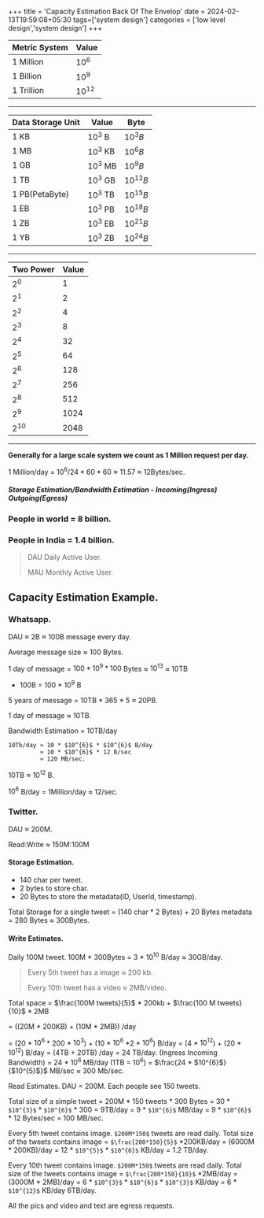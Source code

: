 +++
title = 'Capacity Estimation Back Of The Envelop'
date = 2024-02-13T19:59:08+05:30
tags=['system design']
categories = ['low level design','system design']
+++

|Metric System|Value|
|---|---|
|1 Million|${10^6}$|
|1 Billion|${10^9}$|
|1 Trillion|$10^{12}$|

---

| Data Storage Unit | Value       | Byte       |
|-------------------|-------------|------------|
| 1 KB              | $10^{3}$ B  | $10^{3}B$  |
| 1 MB              | $10^{3}$ KB | $10^{6}B$  |
| 1 GB              | $10^{3}$ MB | $10^{9}B$  |
| 1 TB              | $10^{3}$ GB | $10^{12}B$ |
| 1 PB(PetaByte)    | $10^{3}$ TB | $10^{15}B$ |
| 1 EB              | $10^{3}$ PB | $10^{18}B$ |
| 1 ZB              | $10^{3}$ EB | $10^{21}B$ |
| 1 YB              | $10^{3}$ ZB | $10^{24}B$ |

---

| Two Power | Value |
|-----------|-------|
| $2^{0}$   | 1     |
| $2^{1}$   | 2     |
| $2^{2}$   | 4     |
| $2^{3}$   | 8     |
| $2^{4}$   | 32    |
| $2^{5}$   | 64    |
| $2^{6}$   | 128   |
| $2^{7}$   | 256   |
| $2^{8}$   | 512   |
| $2^{9}$   | 1024  |
| $2^{10}$  | 2048  |

---


**Generally for a large scale system we count as 1 Million request per day.**


1 Million/day =
${10^{6}/24 * 60 * 60}$
≈ 11.57 ≈ 12Bytes/sec.

##### Storage Estimation/Bandwidth Estimation - Incoming(Ingress) Outgoing(Egress)

### People in world = 8 billion.
### People in India = 1.4 billion.

> DAU Daily Active User.
> 
> MAU Monthly Active User.

## Capacity Estimation Example.
### Whatsapp.
DAU ≈ 2B ≈ 100B message every day.

Average message size ≈ 100 Bytes.

1 day of message = $100 * 10^{9} * 100$ Bytes ≈ $10^{13}$ ≈ 10TB

- 100B = 100 * $10^{9}$ B  

5 years of message = 10TB * 365 * 5 ≈ 20PB.

1 day of message ≈ 10TB.

Bandwidth Estimation = 10TB/day 
```
10Tb/day ≈ 10 * $10^{6}$ * $10^{6}$ B/day 
         ≈ 10 * $10^{6}$ * 12 B/sec
         ≈ 120 MB/sec.
```

10TB ≈ $10^{12}$ B.

$10^{6}$ B/day = 1Million/day ≈ 12/sec.

### Twitter.

DAU ≈ 200M.

Read:Write ≈ 150M:100M

#### Storage Estimation.
- 140 char per tweet.
- 2 bytes to store char.
- 20 Bytes to store the metadata(ID, UserId, timestamp).

Total Storage for a single tweet = (140 char * 2 Bytes) + 20 Bytes metadata = 280 Bytes ≈ 300Bytes.

#### Write Estimates.
Daily 100M tweet.
100M * 300Bytes = 3 * $10^{10}$ B/day ≈ 30GB/day.


> Every 5th tweet has a image ≈ 200 kb.
> 
> Every 10th tweet has a video ≈ 2MB/video.

Total space = $\frac{100M tweets}{5}$ * 200kb +  $\frac{100 M tweets}{10}$ * 2MB

= ((20M * 200KB) + (10M * 2MB)) /day 

= (20 * $10^6$ * 200 * $10^{3}$) + (10 * $10^{6}$ *2 * $10^{6}$) B/day
= (4 * $10^{12}$) + (20 * $10^{12}$) B/day
= (4TB + 20TB) /day
= 24 TB/day. (Ingress Incoming Bandwidth)
= 24 * $10^{6}$ MB/day (1TB = $10^{6}$)
= $\frac{24 * $10^{6}$}{$10^{5}$}$ MB/sec
≈ 300 Mb/sec.

Read Estimates.
DAU = 200M.
Each people see 150 tweets.

Total size of a simple tweet = 200M * 150 tweets * 300 Bytes = 30 * `$10^{3}$` * `$10^{6}$` * 300 = 9TB/day = 9 * `$10^{6}$` MB/day = 9 * `$10^{6}$` * 12 Bytes/sec = 100 MB/sec.

Every 5th tweet contains image. `$200M*150$` tweets are read daily.
Total size of the tweets contains image = `$\frac{200*150}{5}$` *200KB/day = (6000M * 200KB)/day = 12 * `$10^{5}$` * `$10^{6}$` KB/day = 1.2 TB/day.

Every 10th tweet contains image. `$200M*150$` tweets are read daily.
Total size of the tweets contains image = `$\frac{200*150}{10}$` *2MB/day = (3000M * 2MB)/day = 6 * `$10^{3}$` * `$10^{6}$` * `$10^{3}$` KB/day = 6 * `$10^{12}$` KB/day  6TB/day.


All the pics and video and text are egress requests.

